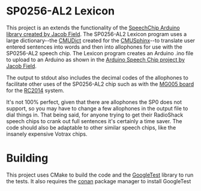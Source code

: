 # SP0256-AL2 Lexicon

This project is an extends the functionality of the [SpeechChip Arduino library created by Jacob Field](https://www.instructables.com/id/Arduino-Vintage-Speech-Chip/).  The SP0256-AL2 Lexicon program uses a large dictionary--the [CMUDict](https://github.com/cmusphinx/cmudict) created for the [CMUSphinx](https://github.com/cmusphinx)--to translate user entered sentences into words and then into allophones for use with the SP0256-AL2 speech chip.  The Lexicon program creates an Arduino .ino file to upload to an Arduino as shown in the [Arduino Speech Chip project by Jacob Field](https://www.instructables.com/id/Arduino-Vintage-Speech-Chip/).

The output to stdout also includes the decimal codes of the allophones to facilitate other uses of the  SP0256-AL2 chip such as with the [MG005 board](https://www.tindie.com/products/mrgelee/mg005-speech-synthesiser-designed-for-rc2014/) for the [RC2014](https://rc2014.co.uk/) system.

It's not 100% perfect, given that there are allophones the SP0 does not support, so you may have to change a few allophones in the output file to dial things in.  That being said, for anyone trying to get their RadioShack speech chips to crank out full sentences it's certainly a time saver.  The code should also be adaptable to other similar speech chips, like the insanely expensive Votrax chips.

# Building
This project uses CMake to build the code and the [GoogleTest](https://github.com/google/googletest) library to run the tests. It also requires the [conan](https://conan.io/) package manager to install GoogleTest